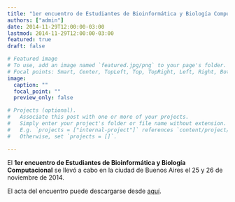 ```yaml
---
title: "1er encuentro de Estudiantes de Bioinformática y Biología Computacional"
authors: ["admin"]
date: 2014-11-29T12:00:00-03:00
lastmod: 2014-11-29T12:00:00-03:00
featured: true
draft: false

# Featured image
# To use, add an image named `featured.jpg/png` to your page's folder.
# Focal points: Smart, Center, TopLeft, Top, TopRight, Left, Right, BottomLeft, Bottom, BottomRight.
image:
  caption: ""
  focal_point: ""
  preview_only: false

# Projects (optional).
#   Associate this post with one or more of your projects.
#   Simply enter your project's folder or file name without extension.
#   E.g. `projects = ["internal-project"]` references `content/project/deep-learning/index.md`.
#   Otherwise, set `projects = []`.

---
```

El <strong>1er encuentro de Estudiantes de Bioinformática y Biología Computacional</strong> se llevó a cabo en la ciudad de Buenos Aires el 25 y 26 de noviembre de 2014.



El acta del encuentro puede descargarse desde <a href="http://www.rsg-argentina.iscbsc.org/wp-content/uploads/2014/09/ACTA_1E2B2C.pdf">aquí</a>.
